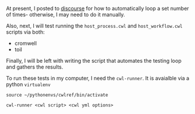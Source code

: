 At present, I posted to [discourse](https://cwl.discourse.group/t/scatter-a-specific-number-of-times/71) for how to automatically loop a set number of times- otherwise, I may need to do it manually.

Also, next, I will test running the `host_process.cwl` and `host_workflow.cwl` scripts via both: 
- cromwell
- toil

Finally, I will be left with writing the script that automates the testing loop and gathers the results.

To run these tests in my computer, I need the `cwl-runner`. It is avaialble via a python `virtualenv`


```
source ~/pythonenvs/cwlref/bin/activate

cwl-runner <cwl script> <cwl yml options>

```
